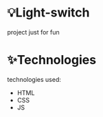 # 💡Light-switch

<p> project just for fun </p>

# ✨Technologies 

technologies used:

- HTML
- CSS
- JS
